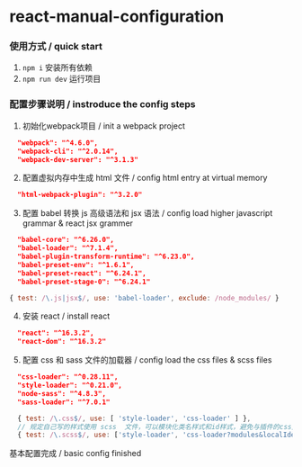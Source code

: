 # react-manual-configuration

### 使用方式 / quick start
1. `npm i` 安装所有依赖
2. `npm run dev` 运行项目


### 配置步骤说明 / instroduce the config steps
1. 初始化webpack项目 / init a webpack project
```json
  "webpack": "^4.6.0",
  "webpack-cli": "^2.0.14",
  "webpack-dev-server": "^3.1.3" 
```
2. 配置虚拟内存中生成 html 文件 / config html entry at virtual memory 
```json
  "html-webpack-plugin": "^3.2.0"
```
3. 配置 babel 转换 js 高级语法和 jsx 语法 / config load higher javascript grammar & react jsx grammer
```json
  "babel-core": "^6.26.0",
  "babel-loader": "^7.1.4",
  "babel-plugin-transform-runtime": "^6.23.0",
  "babel-preset-env": "^1.6.1",
  "babel-preset-react": "^6.24.1",
  "babel-preset-stage-0": "^6.24.1"
```
```javascript
{ test: /\.js|jsx$/, use: 'babel-loader', exclude: /node_modules/ }
```
4. 安装 react  / install react
```json
  "react": "^16.3.2",
  "react-dom": "^16.3.2"
```
5. 配置 css 和 sass 文件的加载器  / config load the css files & scss files
```json
  "css-loader": "^0.28.11",
  "style-loader": "^0.21.0",
  "node-sass": "^4.8.3",
  "sass-loader": "^7.0.1"
```
```javascript
  { test: /\.css$/, use: [ 'style-loader', 'css-loader' ] },
  // 规定自己写的样式使用 scss  文件，可以模块化类名样式和id样式，避免与插件的css文件发生冲突
  { test: /\.scss$/, use: ['style-loader', 'css-loader?modules&localIdentName=[path][name]-[local]-[hash:5]', 'sass-loader'] }
```
基本配置完成 / basic config finished
